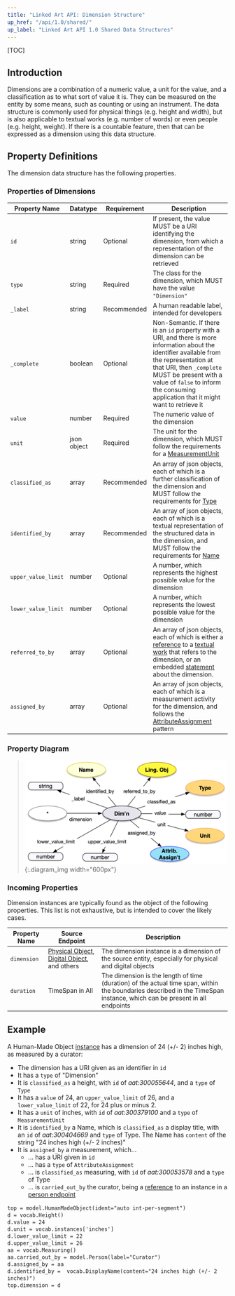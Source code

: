 ```yaml
---
title: "Linked Art API: Dimension Structure"
up_href: "/api/1.0/shared/"
up_label: "Linked Art API 1.0 Shared Data Structures"
---
```



[TOC]

## Introduction

Dimensions are a combination of a numeric value, a unit for the value, and a classification as to what sort of value it is. They can be measured on the entity by some means, such as counting or using an instrument. The data structure is commonly used for physical things (e.g. height and width), but is also applicable to textual works (e.g. number of words) or even people (e.g. height, weight). If there is a countable feature, then that can be expressed as a dimension using this data structure. 

## Property Definitions

The dimension data structure has the following properties.

### Properties of Dimensions

| Property Name     | Datatype      | Requirement | Description | 
|-------------------|---------------|-------------|-------------|
| `id`              | string        | Optional    | If present, the value MUST be a URI identifying the dimension, from which a representation of the dimension can be retrieved | 
| `type`            | string        | Required    | The class for the dimension, which MUST have the value `"Dimension"` |
| `_label`          | string        | Recommended | A human readable label, intended for developers |
| `_complete`       | boolean       | Optional    | Non-Semantic. If there is an `id` property with a URI, and there is more information about the identifier available from the representation at that URI, then `_complete` MUST be present with a value of `false` to inform the consuming application that it might want to retrieve it |
| `value`           | number        | Required    | The numeric value of the dimension |
| `unit`            | json object   | Required    | The unit for the dimension, which MUST follow the requirements for a [MeasurementUnit](../type/) |
| `classified_as`   | array         | Recommended | An array of json objects, each of which is a further classification of the dimension and MUST follow the requirements for [Type](../type/) |
| `identified_by`   | array         | Recommended | An array of json objects, each of which is a textual representation of the structured data in the dimension, and MUST follow the requirements for [Name](../name/) |
| `upper_value_limit` | number      | Optional    | A number, which represents the highest possible value for the dimension|
| `lower_value_limit` | number      | Optional    | A number, which represents the lowest possible value for the dimension |
| `referred_to_by`  | array         | Optional    | An array of json objects, each of which is either a [reference](../reference/) to a [textual work](../../endpoint/textual_work/) that refers to the dimension, or an embedded [statement](../statement/) about the dimension. |
| `assigned_by`     | array         | Optional    | An array of json objects, each of which is a measurement activity for the dimension, and follows the [AttributeAssignment](../assignment/) pattern |  

### Property Diagram

> ![diagram](dimension_properties.png){:.diagram_img width="600px"}

### Incoming Properties

Dimension instances are typically found as the object of the following properties.  This list is not exhaustive, but is intended to cover the likely cases.

| Property Name   | Source Endpoint   | Description |
|-----------------|-------------------|-------------|
| `dimension`     | [Physical Object](../../endpoint/physical_object/), [Digital Object](../../endpoint/digital_object), and others | The dimension instance is a dimension of the source entity, especially for physical and digital objects |
| `duration`      | TimeSpan in All   | The dimension is the length of time (duration) of the actual time span, within the boundaries described in the TimeSpan instance, which can be present in all endpoints |

## Example

A Human-Made Object [instance](../../endpoint/physical_thing/) has a dimension of 24 (+/- 2) inches high, as measured by a curator:

* The dimension has a URI given as an identifier in `id`
* It has a `type` of "Dimension"
* It is `classified_as` a height, with `id` of _aat:300055644_, and a `type` of `Type`
* It has a `value` of 24, an `upper_value_limit` of 26, and a `lower_value_limit` of 22, for 24 plus or minus 2.
* It has a `unit` of inches, with `id` of _aat:300379100_ and a `type` of `MeasurementUnit`
* It is `identified_by` a Name, which is `classified_as` a display title, with an `id` of _aat:300404669_ and `type` of Type.  The Name has `content` of the string "24 inches high (+/- 2 inches)"
* It is `assigned_by` a measurement, which...
    * ... has a URI given in `id`
    * ... has a `type` of `AttributeAssignment`
    * ... is `classified_as` measuring, with `id` of _aat:300053578_ and a `type` of Type
    * ... is `carried_out_by` the curator, being a [reference](../reference/) to an instance in a [person endpoint](../../endpoint/person/)

```crom
top = model.HumanMadeObject(ident="auto int-per-segment")
d = vocab.Height()
d.value = 24
d.unit = vocab.instances['inches']
d.lower_value_limit = 22
d.upper_value_limit = 26
aa = vocab.Measuring()
aa.carried_out_by = model.Person(label="Curator")
d.assigned_by = aa
d.identified_by =  vocab.DisplayName(content="24 inches high (+/- 2 inches)")
top.dimension = d
```

